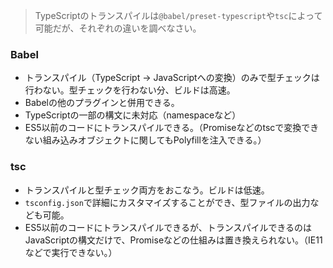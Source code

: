 > TypeScriptのトランスパイルは`@babel/preset-typescript`や`tsc`によって可能だが、それぞれの違いを調べなさい。

### Babel
- トランスパイル（TypeScript -> JavaScriptへの変換）のみで型チェックは行わない。型チェックを行わない分、ビルドは高速。
- Babelの他のプラグインと併用できる。
- TypeScriptの一部の構文に未対応（namespaceなど）
- ES5以前のコードにトランスパイルできる。（Promiseなどのtscで変換できない組み込みオブジェクトに関してもPolyfillを注入できる。）

### tsc
- トランスパイルと型チェック両方をおこなう。ビルドは低速。
- `tsconfig.json`で詳細にカスタマイズすることができ、型ファイルの出力なども可能。
- ES5以前のコードにトランスパイルできるが、トランスパイルできるのはJavaScriptの構文だけで、Promiseなどの仕組みは置き換えられない。（IE11などで実行できない。）